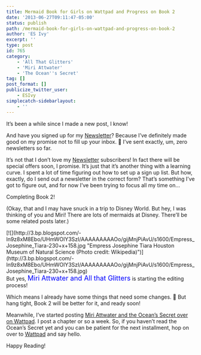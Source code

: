 ```yaml
---
title: Mermaid Book for Girls on Wattpad and Progress on Book 2
date: '2013-06-27T09:11:47-05:00'
status: publish
path: /mermaid-book-for-girls-on-wattpad-and-progress-on-book-2
author: 'ES Ivy'
excerpt: ''
type: post
id: 765
category:
    - 'All That Glitters'
    - 'Miri Attwater'
    - 'The Ocean''s Secret'
tag: []
post_format: []
publicize_twitter_user:
    - ESIvy
simplecatch-sidebarlayout:
    - ''
---
```

It’s been a while since I made a new post, I know!

And have you signed up for my [Newsletter](http://192.168.1.34:4945/newsletter/ "Newsletter")? Because I’ve definitely made good on my promise not to fill up your inbox. 🙂 I’ve sent exactly, um, zero newsletters so far.

It’s not that I don’t love my [Newsletter](http://192.168.1.34:4945/newsletter/ "Newsletter") subscribers! In fact there will be special offers soon, I promise. It’s just that it’s another thing with a learning curve. I spent a lot of time figuring out how to set up a sign up list. But how, exactly, do I send out a newsletter in the correct form? That’s something I’ve got to figure out, and for now I’ve been trying to focus all my time on…

Completing Book 2!

(Okay, that and I may have snuck in a trip to Disney World. But hey, I was thinking of you and Miri! There are lots of mermaids at Disney. There’ll be some related posts later.)

<div style="text-align: left;">[![](http://3.bp.blogspot.com/-ln9z8xM8Ebo/UHmWOlY3SzI/AAAAAAAAAOo/gijMnjPiAvU/s1600/Empress_Josephine_Tiara-230+x+158.jpg "Empress Josephine Tiara Houston Museum of Natural Science (Photo credit: Wikipedia)")](http://3.bp.blogspot.com/-ln9z8xM8Ebo/UHmWOlY3SzI/AAAAAAAAAOo/gijMnjPiAvU/s1600/Empress_Josephine_Tiara-230+x+158.jpg)</div>But yes, <span style="color: blue; font-size: large;">Miri Attwater and All that Glitters</span> is starting the editing process!

Which means I already have some things that need some changes. 🙁 But hang tight, Book 2 will be better for it, and ready soon!

Meanwhile, I’ve started posting [Miri Attwater and the Ocean’s Secret over on Wattpad](http://www.wattpad.com/story/5814158-miri-attwater-and-the-ocean%27s-secret). I post a chapter or so a week. So, if you haven’t read the Ocean’s Secret yet and you can be patient for the next installment, hop on over to [Wattpad](http://www.wattpad.com/story/5814158-miri-attwater-and-the-ocean%27s-secret) and say hello.

Happy Reading!